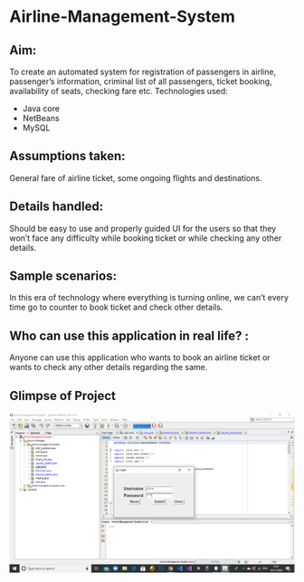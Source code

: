 # Airline-Management-System

## Aim:
To create an automated system for registration of passengers in airline, passenger’s information,
criminal list of all passengers, ticket booking, availability of seats, checking fare etc.
Technologies used:
* Java core
* NetBeans
* MySQL
## Assumptions taken:
General fare of airline ticket, some ongoing flights and destinations.
## Details handled:
Should be easy to use and properly guided UI for the users so that they won’t face any
difficulty while booking ticket or while checking any other details.
## Sample scenarios:
In this era of technology where everything is turning online, we can’t every time go to
counter to book ticket and check other details.
## Who can use this application in real life? :
Anyone can use this application who wants to book an airline ticket or wants to check any
other details regarding the same.
## Glimpse of Project

![](https://github.com/swikriti04/Airline-Management-System/blob/master/J1.png)
